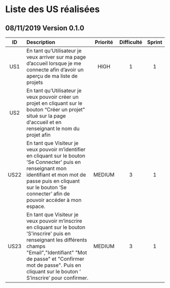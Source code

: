 # Liste des US réalisées
## 08/11/2019 Version 0.1.0

|   ID  |   Description |   Priorité    |   Difficulté      | Sprint |
|:-----:|:--------------|:-------------:|:-----------------:|:---------------------:|
|US1|En tant qu’Utilisateur je veux arriver sur ma page d’accueil lorsque je me connecte afin d’avoir un aperçu de ma liste de projets|HIGH|1|1|
|US2|En tant qu’Utilisateur je veux pouvoir créer un projet en cliquant sur le bouton “Créer un projet” situé sur la page d'accueil et en renseignant le nom du projet afin
|US22|En tant que Visiteur je veux pouvoir m’identifier en cliquant sur le bouton 'Se Connecter' puis en renseignant mon identifiant et mon mot de passe puis en cliquant sur le bouton ‘Se connecter’ afin de pouvoir accéder à mon espace.|MEDIUM|3|1|
|US23|En tant que Visiteur je veux pouvoir m’inscrire en cliquant sur le bouton 'S'inscrire' puis en renseignant les différents champs "Email","Identifiant" "Mot de passe" et "Confirmer mot de passe". Puis en cliquant sur le bouton ‘ S’inscrire’ pour confirmer.|MEDIUM|3|1|

​
